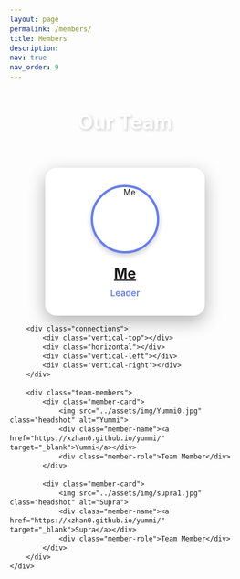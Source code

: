 ```yaml
---
layout: page
permalink: /members/
title: Members
description: 
nav: true
nav_order: 9
---
```



<title>Our Team</title>
<style>
    * {
        margin: 0;
        padding: 0;
        box-sizing: border-box;
    }

    body {
        font-family: 'Segoe UI', Tahoma, Geneva, Verdana, sans-serif;
        background: linear-gradient(135deg, #667eea 0%, #764ba2 100%);
        min-height: 100vh;
        display: flex;
        align-items: center;
        justify-content: center;
        padding: 40px 20px;
    }

    .container {
        width: 100%;
        max-width: 1200px;
    }

    h1 {
        text-align: center;
        color: white;
        font-size: 2.5em;
        margin-bottom: 60px;
        text-shadow: 2px 2px 4px rgba(0,0,0,0.2);
    }

    .org-chart {
        display: flex;
        flex-direction: column;
        align-items: center;
        position: relative;
    }

    .member-card {
        background: white;
        border-radius: 20px;
        padding: 30px;
        box-shadow: 0 10px 30px rgba(0,0,0,0.3);
        text-align: center;
        transition: transform 0.3s ease, box-shadow 0.3s ease;
        position: relative;
        z-index: 100;
    }

    .member-card:hover {
        transform: translateY(-10px);
        box-shadow: 0 15px 40px rgba(0,0,0,0.4);
    }

    .leader-container {
        display: flex;
        flex-direction: column;
        align-items: center;
        margin-bottom: 0;
    }

    .leader {
        min-width: 280px;
    }

    .headshot {
        width: 120px;
        height: 120px;
        border-radius: 50%;
        object-fit: cover;
        margin: 0 auto 20px;
        display: block;
        border: 4px solid #667eea;
        box-shadow: 0 4px 10px rgba(0,0,0,0.2);
    }

    .member-name {
        font-size: 1.8em;
        font-weight: bold;
        color: #333;
        margin-bottom: 10px;
    }

    .member-role {
        font-size: 1.1em;
        color: #667eea;
        font-weight: 600;
    }

    /* Connection lines container */
    .connections {
        width: 100%;
        height: 120px;
        position: relative;
        display: flex;
        align-items: center;
        justify-content: center;
    }

    /* Vertical line from leader */
    .vertical-top {
        width: 3px;
        height: 70px;
        background: white;
        position: absolute;
        top: 0;
        left: 50%;
        transform: translateX(-50%);
    }

    /* Horizontal line */
    .horizontal {
        width: 400px;
        height: 3px;
        background: white;
        position: absolute;
        top: 70px;
        left: 50%;
        transform: translateX(-50%);
    }

    /* Vertical lines to members */
    .vertical-left {
        width: 3px;
        height: 50px;
        background: white;
        position: absolute;
        top: 70px;
        left: calc(50% - 200px);
    }

    .vertical-right {
        width: 3px;
        height: 50px;
        background: white;
        position: absolute;
        top: 70px;
        right: calc(50% - 200px);
    }

    .team-members {
        display: flex;
        gap: 160px;
        position: relative;
    }

    .team-members .member-card {
        min-width: 240px;
    }

    @media (max-width: 768px) {
        .team-members {
            flex-direction: column;
            gap: 80px;
        }

        .connections {
            display: none;
        }

        h1 {
            font-size: 2em;
        }

        .member-card {
            min-width: 200px;
        }
    }
</style>


<div class="container">
    <h1>Our Team</h1>
    <div class="org-chart">
        <div class="leader-container">
            <div class="member-card leader">
                <img src="./Me.jpg" class="headshot" alt="Me">
                <div class="member-name"><a href="https://google.com" target="_blank">Me</a></div>
                <div class="member-role">Leader</div>
            </div>
        </div>
        
        <div class="connections">
            <div class="vertical-top"></div>
            <div class="horizontal"></div>
            <div class="vertical-left"></div>
            <div class="vertical-right"></div>
        </div>
        
        <div class="team-members">
            <div class="member-card">
                <img src="../assets/img/Yummi0.jpg" class="headshot" alt="Yummi">
                <div class="member-name"><a href="https://xzhan0.github.io/yummi/" target="_blank">Yummi</a></div>
                <div class="member-role">Team Member</div>
            </div>
            
            <div class="member-card">
                <img src="../assets/img/supra1.jpg" class="headshot" alt="Supra">
                <div class="member-name"><a href="https://xzhan0.github.io/yummi/" target="_blank">Supra</a></div>
                <div class="member-role">Team Member</div>
            </div>
        </div>
    </div>
</div>
